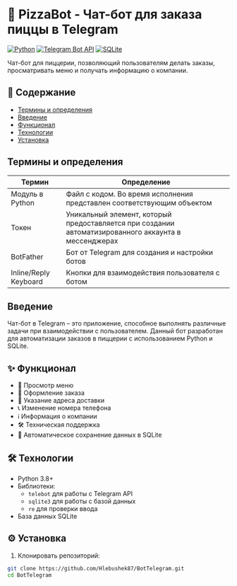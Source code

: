 # 🍕 PizzaBot - Чат-бот для заказа пиццы в Telegram

[![Python](https://img.shields.io/badge/Python-3.8+-blue.svg)](https://python.org)
[![Telegram Bot API](https://img.shields.io/badge/Telegram%20Bot%20API-6.0+-blue.svg)](https://core.telegram.org/bots/api)
[![SQLite](https://img.shields.io/badge/SQLite-3-green.svg)](https://sqlite.org)

Чат-бот для пиццерии, позволяющий пользователям делать заказы, просматривать меню и получать информацию о компании.

## 📌 Содержание
- [Термины и определения](#термины-и-определения)
- [Введение](#введение)
- [Функционал](#✨-функционал)
- [Технологии](#🛠-технологии)
- [Установка](#⚙️-установка)

## Термины и определения
| Термин | Определение |
|--------|------------|
| Модуль в Python | Файл с кодом. Во время исполнения представлен соответствующим объектом |
| Токен | Уникальный элемент, который предоставляется при создании автоматизированного аккаунта в мессенджерах |
| BotFather | Бот от Telegram для создания и настройки ботов |
| Inline/Reply Keyboard | Кнопки для взаимодействия пользователя с ботом |

## Введение
Чат-бот в Telegram – это приложение, способное выполнять различные задачи при взаимодействии с пользователем. Данный бот разработан для автоматизации заказов в пиццерии с использованием Python и SQLite.

## ✨ Функционал
- 📝 Просмотр меню
- 🛒 Оформление заказа
- 📍 Указание адреса доставки
- 📞 Изменение номера телефона
- ℹ️ Информация о компании
- 🛠 Техническая поддержка
- 💾 Автоматическое сохранение данных в SQLite

## 🛠 Технологии
- Python 3.8+
- Библиотеки:
  - `telebot` для работы с Telegram API
  - `sqlite3` для работы с базой данных
  - `re` для проверки ввода
- База данных SQLite

## ⚙️ Установка
1. Клонировать репозиторий:
```bash
git clone https://github.com/Hlebushek87/BotTelegram.git
cd BotTelegram